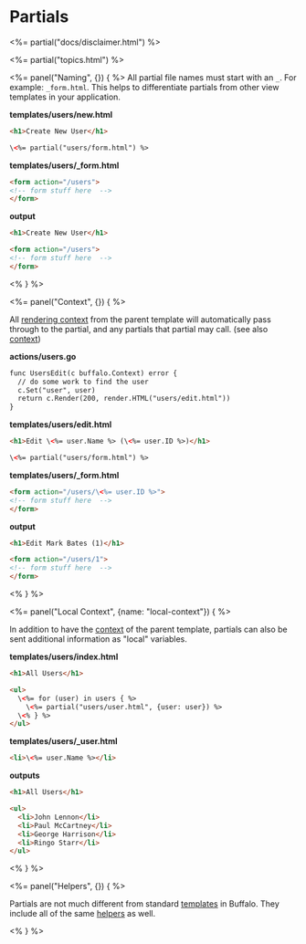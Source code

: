# Partials

<%= partial("docs/disclaimer.html") %>

<%= partial("topics.html") %>

<%= panel("Naming", {}) { %>
All partial file names must start with an `_`. For example: `_form.html`. This helps to differentiate partials from other view templates in your application.

**templates/users/new.html**
```html
<h1>Create New User</h1>

\<%= partial("users/form.html") %>
```

**templates/users/_form.html**
```html
<form action="/users">
<!-- form stuff here  -->
</form>
```

**output**
```html
<h1>Create New User</h1>

<form action="/users">
<!-- form stuff here  -->
</form>
```
<% } %>

<%= panel("Context", {}) { %>

All [rendering context](/docs/rendering) from the parent template will automatically pass through to the partial, and any partials that partial may call. (see also [context](/docs/context))

**actions/users.go**
```html
func UsersEdit(c buffalo.Context) error {
  // do some work to find the user
  c.Set("user", user)
  return c.Render(200, render.HTML("users/edit.html"))
}
```

**templates/users/edit.html**
```html
<h1>Edit \<%= user.Name %> (\<%= user.ID %>)</h1>

\<%= partial("users/form.html") %>
```

**templates/users/_form.html**
```html
<form action="/users/\<%= user.ID %>">
<!-- form stuff here  -->
</form>
```

**output**
```html
<h1>Edit Mark Bates (1)</h1>

<form action="/users/1">
<!-- form stuff here  -->
</form>
```
<% } %>

<%= panel("Local Context", {name: "local-context"}) { %>

In addition to have the [context](/docs/context) of the parent template, partials can also be sent additional information as "local" variables.

**templates/users/index.html**
```html
<h1>All Users</h1>

<ul>
  \<%= for (user) in users { %>
    \<%= partial("users/user.html", {user: user}) %>
  \<% } %>
</ul>
```

**templates/users/_user.html**
```html
<li>\<%= user.Name %></li>
```

**outputs**
```html
<h1>All Users</h1>

<ul>
  <li>John Lennon</li>
  <li>Paul McCartney</li>
  <li>George Harrison</li>
  <li>Ringo Starr</li>
</ul>
```

<% } %>

<%= panel("Helpers", {}) { %>

Partials are not much different from standard [templates](/docs/templating) in Buffalo. They include all of the same [helpers](/docs/helpers) as well.

<% } %>
